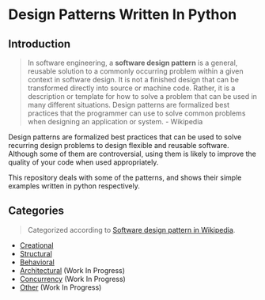 # Design Patterns Written In Python


## Introduction

> In software  engineering, a **software design pattern** is a  general, reusable solution to a commonly occurring problem within a given context in software design. It is not a finished design that can be transformed directly into source or machine code. Rather, it is a description or template for how to solve a problem that can be used in many different situations. Design patterns are formalized best practices that the programmer can use to solve common problems when designing an application or system. - Wikipedia


Design patterns are formalized best practices that can be used to solve recurring design problems to design flexible and reusable software. Although some of them are controversial, using them is likely to improve the quality of your code when used appropriately.

This repository deals with some of the patterns, and shows their simple examples written in python respectively.  


## Categories
> Categorized according to [Software design pattern in Wikipedia](https://en.wikipedia.org/wiki/Software_design_pattern#Software_design_patterns).

- [Creational](creational/readme.md)
- [Structural](structural/readme.md)
- [Behavioral](behavioral/readme.md)
- [Architectural](architectural) (Work In Progress)
- [Concurrency](concurrency) (Work In Progress)
- [Other](other) (Work In Progress)